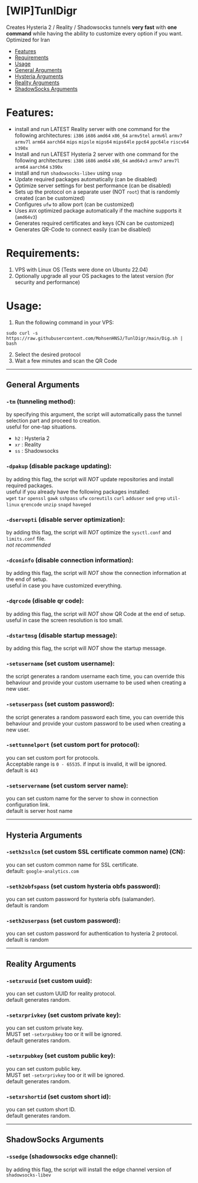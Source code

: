 # [WIP]TunlDigr  
Creates Hysteria 2 / Reality / Shadowsocks tunnels **very fast** with **one command** while having the ability to customize every option if you want.  
Optimized for Iran

- [Features](https://github.com/MohsenHNSJ/TunlDigr?tab=readme-ov-file#features)
- [Requirements](https://github.com/MohsenHNSJ/TunlDigr?tab=readme-ov-file#requires)
- [Usage](https://github.com/MohsenHNSJ/TunlDigr?tab=readme-ov-file#usage)
- [General Arguments](https://github.com/MohsenHNSJ/TunlDigr?tab=readme-ov-file#general-arguments)
- [Hysteria Arguments](https://github.com/MohsenHNSJ/TunlDigr?tab=readme-ov-file#hysteria-arguments)
- [Reality Arguments](https://github.com/MohsenHNSJ/TunlDigr?tab=readme-ov-file#reality-arguments)
- [ShadowSocks Arguments](https://github.com/MohsenHNSJ/TunlDigr?tab=readme-ov-file#shadowsocks-arguments)

# Features:  
- install and run LATEST Reality server with one command for the following architectures: `i386` `i686` `amd64` `x86_64` `armv5tel` `armv6l` `armv7` `armv7l` `arm64` `aarch64` `mips` `mipsle` `mips64` `mips64le` `ppc64` `ppc64le` `riscv64` `s390x` 
- Install and run LATEST Hysteria 2 server with one command for the following architectures: `i386` `i686` `amd64` `x86_64` `amd64v3` `armv7` `armv7l` `arm64` `aarch64` `s390x`
- install and run `shadowsocks-libev` using `snap`
- Update required packages automatically (can be disabled)
- Optimize server settings for best performance (can be disabled)
- Sets up the protocol on a separate user (NOT `root`) that is randomly created (can be customized)
- Configures `ufw` to allow port (can be customized)
- Uses `AVX` optimized package automatically if the machine supports it (`amd64v3`)
- Generates required certificates and keys (CN can be customized)
- Generates QR-Code to connect easily (can be disabled)  

# Requirements:  
1. VPS with Linux OS (Tests were done on Ubuntu 22.04)
2. Optionally upgrade all your OS packages to the latest version (for security and performance)  

# Usage:
1. Run the following command in your VPS:  

```
sudo curl -s https://raw.githubusercontent.com/MohsenHNSJ/TunlDigr/main/Dig.sh | bash
```

2. Select the desired protocol
3. Wait a few minutes and scan the QR Code  

---
 
## General Arguments
### `-tm` (tunneling method):  
by specifying this argument, the script will automatically pass the tunnel selection part and proceed to creation.  
useful for one-tap situations.  
- `h2` : Hysteria 2
- `xr` : Reality
- `ss` : Shadowsocks

### `-dpakup` (disable package updating):
by adding this flag, the script will *NOT* update repositories and install required packages.  
useful if you already have the following packages installed:  
`wget` `tar` `openssl` `gawk` `sshpass` `ufw` `coreutils` `curl` `adduser` `sed` `grep` `util-linux` `qrencode` `unzip` `snapd` `haveged`  

### `-dservopti` (disable server optimization):
by adding this flag, the script will *NOT* optimize the `sysctl.conf` and `limits.conf` file.  
_not recommended_   

### `-dconinfo` (disable connection information):  
by adding this flag, the script will *NOT* show the connection information at the end of setup.  
useful in case you have customized everything.  

### `-dqrcode` (disable qr code):
by adding this flag, the script will *NOT* show QR Code at the end of setup.  
useful in case the screen resolution is too small.  

### `-dstartmsg` (disable startup message):  
by adding this flag, the script will *NOT* show the startup message.  

### `-setusername` (set custom username):
the script generates a random username each time, you can override this behaviour and provide your custom username to be used when creating a new user.  

### `-setuserpass` (set custom password):
the script generates a random password each time, you can override this behaviour and provide your custom password to be used when creating a new user.  

### `-settunnelport` (set custom port for protocol):  
you can set custom port for protocols.  
Acceptable range is `0 - 65535`. if input is invalid, it will be ignored.  
default is `443`  

### `-setservername` (set custom server name):
you can set custom name for the server to show in connection configuration link.  
default is server host name

---

## Hysteria Arguments
### `-seth2sslcn` (set custom SSL certificate common name) (CN):  
you can set custom common name for SSL certificate.  
default: `google-analytics.com`  

### `-seth2obfspass` (set custom hysteria obfs password):
you can set custom password for hysteria obfs (salamander).  
default is random  

### `-seth2userpass` (set custom password):  
you can set custom password for authentication to hysteria 2 protocol.  
default is random  
 
---

## Reality Arguments
### `-setxruuid` (set custom uuid):  
you can set custom UUID for reality protocol.  
default generates random.  

### `-setxrprivkey` (set custom private key):  
you can set custom private key.  
MUST set `-setxrpubkey` too or it will be ignored.  
default generates random.  

### `-setxrpubkey` (set custom public key):  
you can set custom public key.  
MUST set `-setxrprivkey` too or it will be ignored.  
default generates random.  

### `-setxrshortid` (set custom short id):  
you can set custom short ID.  
default generates random.  

---

## ShadowSocks Arguments  
### `-ssedge` (shadowsocks edge channel):  
by adding this flag, the script will install the edge channel version of `shadowsocks-libev`  

